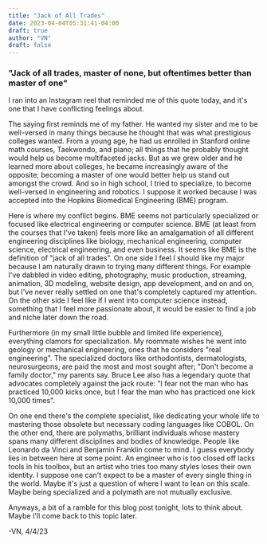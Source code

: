 ```yaml
---
title: "Jack of All Trades"
date: 2023-04-04T05:31:41-04:00
draft: true
author: "VN"
draft: false
---
```


### "Jack of all trades, master of none, but oftentimes better than master of one" ###

I ran into an Instagram reel that reminded me of this quote today, and it's one that I have conflicting feelings about. 

The saying first reminds me of my father. He wanted my sister and me to be well-versed in many things because he thought that was what prestigious colleges wanted. From a young age, he had us enrolled in Stanford online math courses, Taekwondo, and piano; all things that he probably thought would help us become multifaceted jacks. But as we grew older and he learned more about colleges, he became increasingly aware of the opposite; becoming a master of one would better help us stand out amongst the crowd. And so in high school, I tried to specialize, to become well-versed in engineering and robotics. I suppose it worked because I was accepted into the Hopkins Biomedical Engineering (BME) program. 

Here is where my conflict begins. BME seems not particularly specialized or focused like electrical engineering or computer science. BME (at least from the courses that I've taken) feels more like an amalgamation of all different engineering disciplines like biology, mechanical engineering, computer science, electrical engineering, and even business. It seems like BME is the definition of "jack of all trades". On one side I feel I should like my major because I am naturally drawn to trying many different things. For example I've dabbled in video editing, photography, music production, streaming, animation, 3D modeling, website design, app development, and on and on, but I've never really settled on one that's completely captured my attention. On the other side I feel like if I went into computer science instead, something that I feel more passionate about, it would be easier to find a job and niche later down the road.

Furthermore (in my small little bubble and limited life experience), everything clamors for specialization. My roommate wishes he went into geology or mechanical engineering, ones that he considers "real engineering". The specialized doctors like orthodontists, dermatologists, neurosurgeons, are paid the most and most sought after; "Don't become a family doctor," my parents say. Bruce Lee also has a legendary quote that advocates completely against the jack route: "I fear not the man who has practiced 10,000 kicks once, but I fear the man who has practiced one kick 10,000 times".

On one end there's the complete specialist, like dedicating your whole life to mastering those obsolete but necessary coding languages like COBOL. On the other end, there are polymaths, brilliant individuals whose mastery spans many different disciplines and bodies of knowledge. People like Leonardo da Vinci and Benjamin Franklin come to mind. I guess everybody lies in between here at some point. An engineer who is too closed off lacks tools in his toolbox, but an artist who tries too many styles loses their own identity. I suppose one can't expect to be a master of every single thing in the world. Maybe it's just a question of where I want to lean on this scale. Maybe being specialized and a polymath are not mutually exclusive.

Anyways, a bit of a ramble for this blog post tonight, lots to think about. Maybe I'll come back to this topic later.

-VN, 4/4/23
